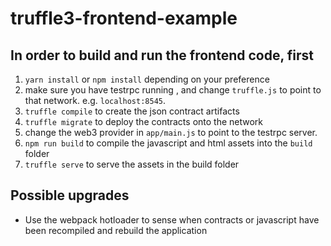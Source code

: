 # truffle3-frontend-example

## In order to build and run the frontend code, first
1. `yarn install` or `npm install` depending on your preference
2. make sure you have testrpc running , and change `truffle.js` to point to that network. e.g. `localhost:8545`.
3. `truffle compile` to create the json contract artifacts
4. `truffle migrate` to deploy the contracts onto the network
5. change the web3 provider in `app/main.js` to point to the testrpc server.
6. `npm run build` to compile the javascript and html assets into the `build` folder
7. `truffle serve` to serve the assets in the build folder

## Possible upgrades
* Use the webpack hotloader to sense when contracts or javascript have been recompiled and rebuild the application
